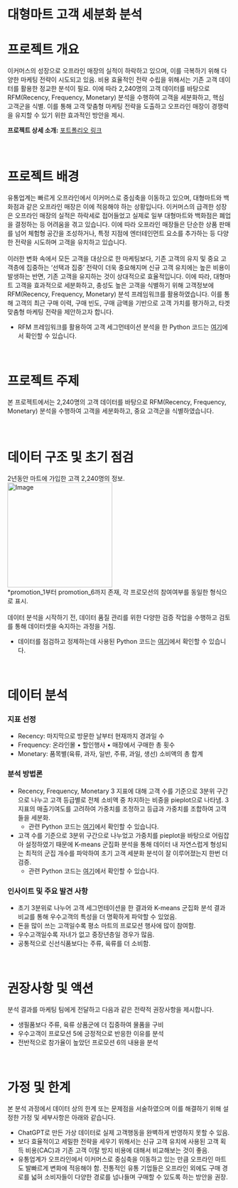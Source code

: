 # 대형마트 고객 세분화 분석

# **프로젝트 개요**
이커머스의 성장으로 오프라인 매장의 실적이 하락하고 있으며, 이를 극복하기 위해 다양한 마케팅 전략이 시도되고 있음. 비용 효율적인 전략 수립을 위해서는 기존 고객 데이터를 활용한 정교한 분석이 필요. 이에 따라 2,240명의 고객 데이터를 바탕으로 RFM(Recency, Frequency, Monetary) 분석을 수행하여 고객을 세분화하고, 핵심 고객군을 식별. 이를 통해 고객 맞춤형 마케팅 전략을 도출하고 오프라인 매장이 경쟁력을 유지할 수 있기 위한 효과적인 방안을 제시.    

**프로젝트 상세 소개:** [포트폴리오 링크](https://drive.google.com/file/d/1NPSMdHk9HeCqIAqaSs0D2LexnZ8GOmPE/view?usp=drive_link)  <br>      
<br>

# 프로젝트 배경
유통업계는 빠르게 오프라인에서 이커머스로 중심축을 이동하고 있으며, 대형마트와 백화점과 같은 오프라인 매장은 이에 적응해야 하는 상황입니다. 
이커머스의 급격한 성장은 오프라인 매장의 실적은 하락세로 접어들었고 실제로 일부 대형마트와 백화점은 폐업을 결정하는 등 어려움을 겪고 있습니다. 이에 따라 오프라인 매장들은 단순한 상품 판매를 넘어 체험형 공간을 조성하거나, 특정 지점에 엔터테인먼트 요소를 추가하는 등 다양한 전략을 시도하며 고객을 유치하고 있습니다.<br>   
이러한 변화 속에서 모든 고객을 대상으로 한 마케팅보다, 기존 고객의 유지 및 중요 고객층에 집중하는 ‘선택과 집중’ 전략이 더욱 중요해지며 신규 고객 유치에는 높은 비용이 발생하는 반면, 기존 고객을 유지하는 것이 상대적으로 효율적입니다. 
이에 따라, 대형마트 고객을 효과적으로 세분화하고, 충성도 높은 고객을 식별하기 위해 고객정보에 RFM(Recency, Frequency, Monetary) 분석 프레임워크를 활용하였습니다. 이를 통해 고객의 최근 구매 이력, 구매 빈도, 구매 금액을 기반으로 고객 가치를 평가하고, 타겟 맞춤형 마케팅 전략을 제안하고자 합니다. <br>     

- RFM 프레임워크를 활용하여 고객 세그먼테이션 분석을 한 Python 코드는 [여기](https://raw.githubusercontent.com/jeewon-yoon/Offline_store_customer_data_analysis_project/master/rfm_analysis.ipynb)에서 확인할 수 있습니다.     
<br>    

# 프로젝트 주제
본 프로젝트에서는 2,240명의 고객 데이터를 바탕으로 RFM(Recency, Frequency, Monetary) 분석을 수행하여 고객을 세분화하고, 중요 고객군을 식별하였습니다.    
<br><br>     
  
# 데이터 구조 및 초기 점검
2년동안 마트에 가입한 고객 2,240명의 정보.     
<img width="236" alt="Image" src="https://github.com/user-attachments/assets/4c52fb32-5ea4-4c77-a3bd-2177ca270f79" />  
*promotion_1부터 promotion_6까지 존재, 각 프로모션의 참여여부를 동일한 형식으로 표시.          
<br>
데이터 분석을 시작하기 전, 데이터 품질 관리를 위한 다양한 검증 작업을 수행하고 검토를 통해 데이터셋을 숙지하는 과정을 거침. <br> 

- 데이터를 점검하고 정제하는데 사용된 Python 코드는 [여기](https://raw.githubusercontent.com/jeewon-yoon/Offline_store_customer_data_analysis_project/master/EDA.ipynb)에서 확인할 수 있습니다.  
<br>
   

# 데이터 분석
### 지표 선정
* Recency: 마지막으로 방문한 날부터 현재까지 경과일 수
* Frequency: 온라인몰 • 할인행사 • 매장에서 구매한 총 횟수
* Monetary: 품목별(육류, 과자, 일반, 주류, 과일, 생선) 소비액의 총 합계

### 분석 방법론  
* Recency, Frequency, Monetary 3 지표에 대해 고객 수를 기준으로 3분위 구간으로 나누고 고객 등급별로 전체 소비액 중 차지하는 비중을 pieplot으로 나타냄. 3 지표의 매출기여도를 고려하여 가중치를 조정하고 등급과 가중치를 조합하여 고객들을 세분화.
  * 관련 Python 코드는 [여기](https://raw.githubusercontent.com/jeewon-yoon/Offline_store_customer_data_analysis_project/master/qcut_3.ipynb)에서 확인할 수 있습니다. 
* 고객 수를 기준으로 3분위 구간으로 나누었고 가중치를 pieplot을 바탕으로 어림잡아 설정하였기 때문에 K-means 군집화 분석을 통해 데이터 내 자연스럽게 형성되는 최적의 군집 개수를 파악하여 초기 고객 세분화 분석이 잘 이루어졌는지 한번 더 검증.
  * 관련 Python 코드는 [여기](https://raw.githubusercontent.com/jeewon-yoon/Offline_store_customer_data_analysis_project/master/k-means_clustering.ipynb)에서 확인할 수 있습니다.  


### 인사이트 및 주요 발견 사항 
* 초기 3분위로 나누어 고객 세그먼테이션을 한 결과와 K-means 군집화 분석 결과 비교를 통해 우수고객의 특성을 더 명확하게 파악할 수 있었음.
* 돈을 많이 쓰는 고객일수록 평소 마트의 프로모션 행사에 많이 참여함.
* 우수고객일수록 자녀가 없고 중장년층일 경우가 많음.
* 공통적으로 신선식품보다는 주류, 육류를 더 소비함.                
<br>           
 
# 권장사항 및 액션 
분석 결과를 마케팅 팀에게 전달하고 다음과 같은 전략적 권장사항을 제시합니다.

* 생필품보다 주류, 육류 상품군에 더 집중하여 물품을 구비
* 우수고객이 프로모션 5에 긍정적으로 반응한 이유를 분석
* 전반적으로 참가율이 높았던 프로모션 6의 내용을 분석    
<br>



# 가정 및 한계
본 분석 과정에서 데이터 상의 한계 또는 문제점을 서술하였으며 이를 해결하기 위해 설정한 가정 및 세부사항은 아래와 같습니다.

* ChatGPT로 만든 가상 데이터로 실제 고객행동을 완벽하게 반영하지 못할 수 있음.
* 보다 효율적이고 세밀한 전략을 세우기 위해서는 신규 고객 유치에 사용된 고객 획득 비용(CAC)과 기존 고객 이탈 방지 비용에 대해서 비교해보는 것이 좋음.
* 유통업계가 오프라인에서 이커머스로 중심축을 이동하고 있는 만큼 오프라인 마트도 발빠르게 변화에 적응해야 함. 전통적인 유통 기업들은 오프라인 외에도 구매 경로를 넓혀 소비자들이 다양한 경로를 넘나들며 구매할 수 있도록 하는 방안을 권장.

